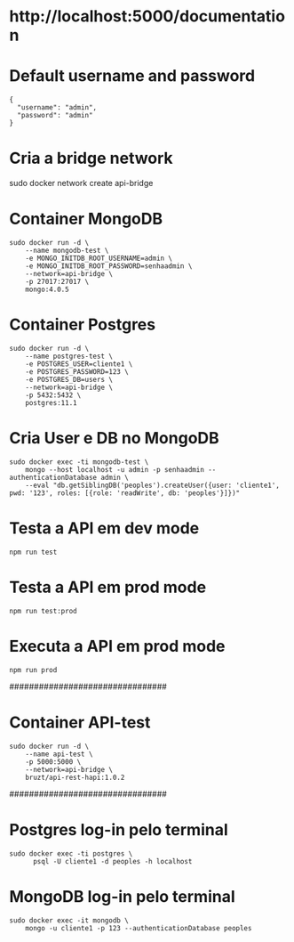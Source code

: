 # http://localhost:5000/documentation

# Default username and password
```
{
  "username": "admin",
  "password": "admin"
}
```

# Cria a bridge network
sudo docker network create api-bridge

# Container MongoDB
```
sudo docker run -d \
    --name mongodb-test \
    -e MONGO_INITDB_ROOT_USERNAME=admin \
    -e MONGO_INITDB_ROOT_PASSWORD=senhaadmin \
    --network=api-bridge \
    -p 27017:27017 \
    mongo:4.0.5
```

# Container Postgres
```
sudo docker run -d \
    --name postgres-test \
    -e POSTGRES_USER=cliente1 \
    -e POSTGRES_PASSWORD=123 \
    -e POSTGRES_DB=users \
    --network=api-bridge \
    -p 5432:5432 \
    postgres:11.1
```

# Cria User e DB no MongoDB
```
sudo docker exec -ti mongodb-test \
    mongo --host localhost -u admin -p senhaadmin --authenticationDatabase admin \
    --eval "db.getSiblingDB('peoples').createUser({user: 'cliente1', pwd: '123', roles: [{role: 'readWrite', db: 'peoples'}]})"
```

# Testa a API em dev mode
```
npm run test
```

# Testa a API em prod mode
```
npm run test:prod
```

# Executa a API em prod mode
```
npm run prod
```

################################

# Container API-test
```
sudo docker run -d \
	--name api-test \
	-p 5000:5000 \
	--network=api-bridge \
    bruzt/api-rest-hapi:1.0.2
```


################################

# Postgres log-in pelo terminal
```
sudo docker exec -ti postgres \
      psql -U cliente1 -d peoples -h localhost
```

# MongoDB log-in pelo terminal
```
sudo docker exec -it mongodb \
    mongo -u cliente1 -p 123 --authenticationDatabase peoples
```
